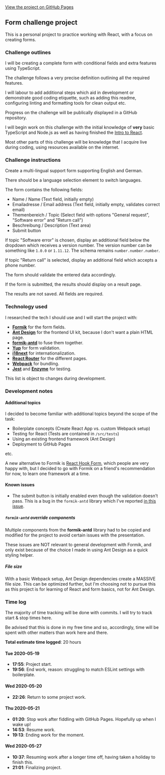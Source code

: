 [View the project on GitHub Pages](https://yoruvo.github.io/form-challenge)

## Form challenge project

This is a personal project to practice working with React, with a focus on creating forms.

### Challenge outlines

I will be creating a complete form with conditional fields and extra features using TypeScript.

The challenge follows a very precise definition outlining all the required features.

I will labour to add additional steps which aid in development or demonstrate good coding etiquette, such
as adding this readme, configuring linting and formatting tools for clean output etc.

Progress on the challenge will be publically displayed in a GitHub repository.

I will begin work on this challenge with the initial knowledge of **very** basic TypeScript and Node.js
as well as having finished the [Intro to React](https://reactjs.org/tutorial/tutorial.html).

Most other parts of this challenge will be knowledge that I acquire live during coding, using resources
available on the internet.

### Challenge instructions

Create a multi-lingual support form supporting English and German.

There should be a language selection element to switch languages.

The form contains the following fields:

* Name / Name (Text field, initially empty)
* Emailadresse / Email address (Text field, initially empty, validates correct email)
* Themenbereich / Topic (Select field with options "General request", "Software error" and "Return call") 
* Beschreibung / Description (Text area)
* Submit button

If topic "Software error" is chosen, display an additional field below the dropdown which receives a version number.
The version number can be something like `1.0.0` or `1.11.12`. The schema remains `number.number.number`. 

If topic "Return call" is selected, display an additional field which accepts a phone number.

The form should validate the entered data accordingly.

If the form is submitted, the results should display on a result page.

The results are not saved. All fields are required.

### Technology used

I researched the tech I should use and I will start the project with:

* [**Formik**](https://jaredpalmer.com/formik) for the form fields.
* [**Ant Design**](https://ant.design/) for the frontend UI kit, because I don't want a plain HTML page.
* [**formik-antd**](https://github.com/jannikbuschke/formik-antd) to fuse them together.
* [**Yup**](https://github.com/jquense/yup) for form validation.
* [**i18next**](https://www.i18next.com/) for internationalization.
* [**React Router**](https://github.com/ReactTraining/react-router) for the different pages.
* [**Webpack**](https://webpack.js.org/) for bundling.
* [**Jest**](https://jestjs.io/) and [**Enzyme**](https://enzymejs.github.io/enzyme/) for testing.

This list is object to changes during development.

### Development notes

#### Additional topics

I decided to become familiar with additional topics beyond the scope of the task:

* Boilerplate concepts (Create React App vs. custom Webpack setup)
* Testing for React (Tests are contained in `/src/tests`)
* Using an existing frontend framework (Ant Design)
* Deployment to GitHub Pages

etc.

A new alternative to Formik is [React Hook Form](https://react-hook-form.com/), which people are very happy with,
but I decided to go with Formik on a friend's recommendation for now, to learn one framework at a time.

#### Known issues

* The submit button is initially enabled even though the validation doesn't pass. This is a bug in the
`formik-antd` library which I've reported [in this issue](https://github.com/jannikbuschke/formik-antd/issues/146).

##### `formik-antd` override components

Multiple components from the **formik-antd** library had to be copied and modified for the project to avoid
certain issues with the presentation.

These issues are NOT relevant to general development with Formik, and only exist because of the choice I made in
using Ant Design as a quick styling helper.

##### File size

With a basic Webpack setup, Ant Design dependencies create a MASSIVE file size. This can be optimized further,
but I'm choosing not to pursue this as this project is for learning of React and form basics, not for Ant Design.

### Time log

The majority of time tracking will be done with commits. I will try to track start & stop times here.

Be advised that this is done in my free time and so, accordingly, time will be spent with other matters than work here and there.

**Total estimate time logged**: 20 hours 
 
#### Tue 2020-05-19

* **17:55**: Project start.
* **19:56**: End work, reason: struggling to match ESLint settings with boilerplate. 

#### Wed 2020-05-20

* **22:26**: Return to some project work.

#### Thu 2020-05-21

* **01:20**: Stop work after fiddling with GitHub Pages. Hopefully up when I wake up!
* **14:53**: Resume work.
* **19:13**: Ending work for the moment.

#### Wed 2020-05-27

* **10:37**: Resuming work after a longer time off, having taken a holiday to finish this.
* **21:01**: Finalizing project.